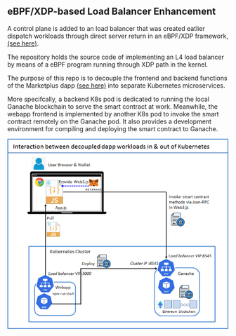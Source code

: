## eBPF/XDP-based Load Balancer Enhancement
A control plane is added to an load balancer that was created eatlier dispatch workloads through direct server return in an eBPF/XDP framework, [(see here)](https://github.com/snpsuen/XDP_DSR_Load_Balancer).


The repository holds the source code of implementing an L4 load balancer by means of a eBPF program running through XDP path in the kernel.

The purpose of this repo is to decouple the frontend and backend functions of the Marketplus dapp [(see here)](https://github.com/snpsuen/Marketplus) into separate Kubernetes microservices. 

More specifcally, a backend K8s pod is dedicated to running the local Ganache blockchain to serve the smart contract at work. Meanwhile, the webapp frontend is implemented by another K8s pod to invoke the smart contract remotely on the Ganache pod. It also provides a development environment for compiling and deploying the smart contract to Ganache.

![Interaction between dapp components in Kubernetes](https://raw.githubusercontent.com/snpsuen/Marketplus/main/src/dapp_segmentation_kubernetes02.png)
